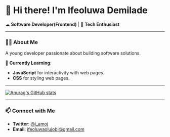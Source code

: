 # 👋 Hi there! I'm Ifeoluwa Demilade  

☁ **Software Developer(Frontend)** | 🚀 **Tech Enthusiast** 

---

### 👨‍💻 About Me

A young developer passionate about building software solutions.

🌱 **Currently Learning**:  
- **JavaScript** for interactivity with web pages..  
- **CSS** for styling web pages.


---

[![Anurag's GitHub stats](https://github-readme-stats.vercel.app/api?username=OIDemi)](https://github.com/OIDemi/github-readme-stats&show_icons=true)

---

### 📫 Connect with Me  
- **Twitter**: [@i_amoj](https://x.com/i_amoj)  
- **Email**: ifeoluwaolujobi@gmail.com

<!---
OIDemi/OIDemi is a ✨ special ✨ repository because its `README.md` (this file) appears on your GitHub profile.
You can click the Preview link to take a look at your changes.
--->
